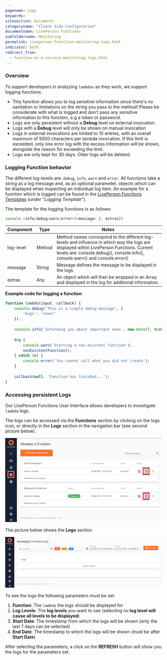 ```yaml
---
pagename: Logs
keywords:
sitesection: Documents
categoryname: "Client Side Configuration"
documentname: LivePerson Functions
subfoldername: Monitoring
permalink: liveperson-functions-monitoring-logs.html
indicator: both
redirect_from:
  - function-as-a-service-monitoring-logs.html
---
```


### Overview

To support developers in analyzing `lambdas` as they work, we support logging functions.

<div class="important">
<ul>
<li>This function allows you to log sensitive information since there's no sanitation or limitations on the string you pass to the method! Please be considerate with what is logged and don't pass any sensitive information to this function, e.g a token or password.</li>
<li>Logs are only persistent without a <b>Debug</b> level on external invocation.</li>
<li>Logs with a <b>Debug</b> level will only be shown on manual invocation</li>
<li>Logs in external invocations are limited to 10 entries, with an overall maximum of 5000 characters per lambda invocation. If this limit is exceeded, only one error log with the excess information will be shown, alongside the reason for exceeding the limit.</li>
<li>Logs are only kept for 30 days. Older logs will be deleted.</li>
</ul>
</div>

### Logging Function behavior

[Missing Screenshot]: <> (Let's add a screenshot of the IyF log result screen here.)

The different log-levels are: `debug`, `info`, `warn` and `error`. All functions take a string as a log message and, as an optional parameter, objects which can be displayed when inspecting an individual log item. An example for a function which is logged can be found in the [LivePerson Functions Templates](function-as-a-service-templates.html) (under "*Logging Template*").

The template for the logging functions is as follows:

```javascript
console.<info/debug/warn/error>(<message> [, extras])
```

<table>
<thead>
	<tr>
		<th>Component</th>
		<th>Type</th>
		<th>Notes</th>
	</tr>
</thead>
<tbody>
  <tr>
    <td>log-level</td>
    <td>Method</td>
    <td>Method names correspond to the different log-levels and influence in which way the logs are displayed within LivePerson Functions. Current levels are:
console.debug(), console.info(), console.warn() and console.error()</td>
  </tr>
  <tr>
    <td>message</td>
    <td>String</td>
    <td>Message defines the message to be displayed in the logs.</td>
  </tr>
  <tr>
    <td>extras</td>
    <td>Any</td>
    <td>An object which will then be wrapped in an Array and displayed in the log for additional information.</td>
  </tr>
</tbody>
</table>

**Example code for logging a function**:

```javascript
function lambda(input, callback) {
	console.debug('This is a simple debug message', {
		'bugs': 'none!'
	});

	console.info('Informing you about important news', new Date(), Number.MAX_SAFE_INTEGER);

	try {
		console.warn('Starting a non-existent function');
		nonExistentFunction();
	} catch (e) {
		console.error('You cannot call what you did not create');
	}

	callback(null, 'Function has finished...');
}
```

### Accessing persistent Logs

Our LivePerson Functions User Interface allows developers to investigate `lambda` logs.

The logs can be accessed via the **Functions** section by clicking on the logs icon, or directly in the **Logs** section in the navigation bar (see second picture below). 

![](img/faas-functions.png)

The picture below shows the **Logs** section

![](img/faas-logs.png)

To see the logs the following parameters must be set:

1. **Function**: The `lambda` the logs should be displayed for
2. **Log Levels**: The **log levels** you want to see (selecting no **log level will cause all levels to be displayed**)
3. **Start Date**: The timestamp from which the logs will be shown (only the last 7 days can be selected)
4. **End Date**: The timestamp to which the logs will be shown (must be after **Start Date**)

After selecting the parameters, a click on the **REFRESH** button will show you the logs for the parameters set.
